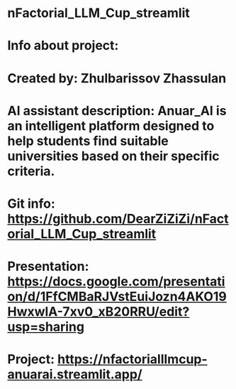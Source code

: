 # nFactorial_LLM_Cup_streamlit

# Info about project:
# Created by: Zhulbarissov Zhassulan
# AI assistant description: Anuar_AI is an intelligent platform designed to help students find suitable universities based on their specific criteria.
# Git info: https://github.com/DearZiZiZi/nFactorial_LLM_Cup_streamlit 
# Presentation: https://docs.google.com/presentation/d/1FfCMBaRJVstEuiJozn4AKO19HwxwlA-7xv0_xB20RRU/edit?usp=sharing 
# Project: https://nfactorialllmcup-anuarai.streamlit.app/ 

